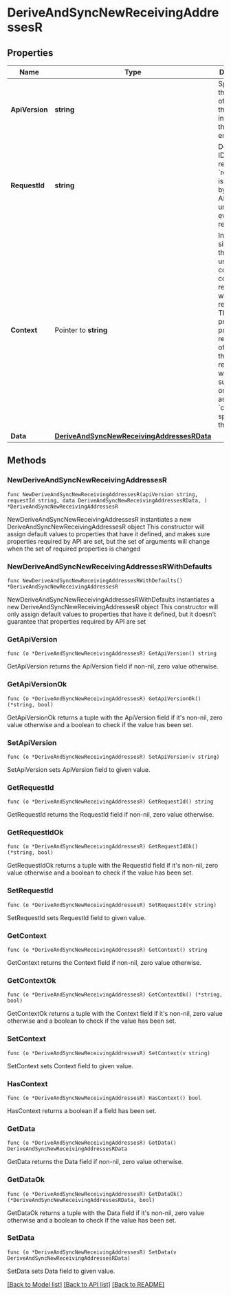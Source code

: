 # DeriveAndSyncNewReceivingAddressesR

## Properties

Name | Type | Description | Notes
------------ | ------------- | ------------- | -------------
**ApiVersion** | **string** | Specifies the version of the API that incorporates this endpoint. | 
**RequestId** | **string** | Defines the ID of the request. The &#x60;requestId&#x60; is generated by Crypto APIs and it&#39;s unique for every request. | 
**Context** | Pointer to **string** | In batch situations the user can use the context to correlate responses with requests. This property is present regardless of whether the response was successful or returned as an error. &#x60;context&#x60; is specified by the user. | [optional] 
**Data** | [**DeriveAndSyncNewReceivingAddressesRData**](DeriveAndSyncNewReceivingAddressesRData.md) |  | 

## Methods

### NewDeriveAndSyncNewReceivingAddressesR

`func NewDeriveAndSyncNewReceivingAddressesR(apiVersion string, requestId string, data DeriveAndSyncNewReceivingAddressesRData, ) *DeriveAndSyncNewReceivingAddressesR`

NewDeriveAndSyncNewReceivingAddressesR instantiates a new DeriveAndSyncNewReceivingAddressesR object
This constructor will assign default values to properties that have it defined,
and makes sure properties required by API are set, but the set of arguments
will change when the set of required properties is changed

### NewDeriveAndSyncNewReceivingAddressesRWithDefaults

`func NewDeriveAndSyncNewReceivingAddressesRWithDefaults() *DeriveAndSyncNewReceivingAddressesR`

NewDeriveAndSyncNewReceivingAddressesRWithDefaults instantiates a new DeriveAndSyncNewReceivingAddressesR object
This constructor will only assign default values to properties that have it defined,
but it doesn't guarantee that properties required by API are set

### GetApiVersion

`func (o *DeriveAndSyncNewReceivingAddressesR) GetApiVersion() string`

GetApiVersion returns the ApiVersion field if non-nil, zero value otherwise.

### GetApiVersionOk

`func (o *DeriveAndSyncNewReceivingAddressesR) GetApiVersionOk() (*string, bool)`

GetApiVersionOk returns a tuple with the ApiVersion field if it's non-nil, zero value otherwise
and a boolean to check if the value has been set.

### SetApiVersion

`func (o *DeriveAndSyncNewReceivingAddressesR) SetApiVersion(v string)`

SetApiVersion sets ApiVersion field to given value.


### GetRequestId

`func (o *DeriveAndSyncNewReceivingAddressesR) GetRequestId() string`

GetRequestId returns the RequestId field if non-nil, zero value otherwise.

### GetRequestIdOk

`func (o *DeriveAndSyncNewReceivingAddressesR) GetRequestIdOk() (*string, bool)`

GetRequestIdOk returns a tuple with the RequestId field if it's non-nil, zero value otherwise
and a boolean to check if the value has been set.

### SetRequestId

`func (o *DeriveAndSyncNewReceivingAddressesR) SetRequestId(v string)`

SetRequestId sets RequestId field to given value.


### GetContext

`func (o *DeriveAndSyncNewReceivingAddressesR) GetContext() string`

GetContext returns the Context field if non-nil, zero value otherwise.

### GetContextOk

`func (o *DeriveAndSyncNewReceivingAddressesR) GetContextOk() (*string, bool)`

GetContextOk returns a tuple with the Context field if it's non-nil, zero value otherwise
and a boolean to check if the value has been set.

### SetContext

`func (o *DeriveAndSyncNewReceivingAddressesR) SetContext(v string)`

SetContext sets Context field to given value.

### HasContext

`func (o *DeriveAndSyncNewReceivingAddressesR) HasContext() bool`

HasContext returns a boolean if a field has been set.

### GetData

`func (o *DeriveAndSyncNewReceivingAddressesR) GetData() DeriveAndSyncNewReceivingAddressesRData`

GetData returns the Data field if non-nil, zero value otherwise.

### GetDataOk

`func (o *DeriveAndSyncNewReceivingAddressesR) GetDataOk() (*DeriveAndSyncNewReceivingAddressesRData, bool)`

GetDataOk returns a tuple with the Data field if it's non-nil, zero value otherwise
and a boolean to check if the value has been set.

### SetData

`func (o *DeriveAndSyncNewReceivingAddressesR) SetData(v DeriveAndSyncNewReceivingAddressesRData)`

SetData sets Data field to given value.



[[Back to Model list]](../README.md#documentation-for-models) [[Back to API list]](../README.md#documentation-for-api-endpoints) [[Back to README]](../README.md)


